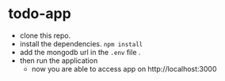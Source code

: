 # todo-app

- clone this repo.
- install the dependencies. `npm install`
- add the mongodb url in the `.env` file .
- then run the application
  -  now you are able to access app on http://localhost:3000
